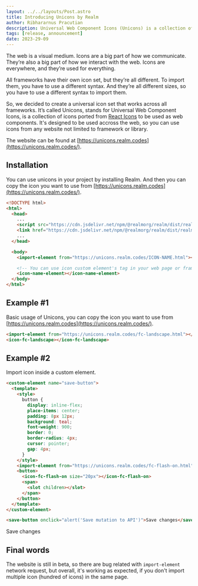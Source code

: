 ```yaml
---
layout: ../../layouts/Post.astro
title: Introducing Unicons by Realm
author: Ribhararnus Pracutian
description: Universal Web Component Icons (Unicons) is a collection of icons ported from React Icons to be used as web components. It's designed to be used accross the web, so you can use icons from any website not limited to framework or library.
tags: [release, announcement]
date: 2023-29-09
---
```


The web is a visual medium. Icons are a big part of how we communicate. They’re also a big part of how we interact with the web. Icons are everywhere, and they’re used for everything.

All frameworks have their own icon set, but they’re all different. To import them, you have to use a different syntax. And they’re all different sizes, so you have to use a different syntax to import them.

So, we decided to create a universal icon set that works across all frameworks. It’s called Unicons, stands for Universal Web Component Icons, is a collection of icons ported from [React Icons](https://react-icons.github.io/react-icons/) to be used as web components. It's designed to be used accross the web, so you can use icons from any website not limited to framework or library.

The website can be found at [https://unicons.realm.codes](https://unicons.realm.codes/).

## Installation

You can use unicons in your project by installing Realm. And then you can copy the icon you want to use from [https://unicons.realm.codes](https://unicons.realm.codes/).

```html
<!DOCTYPE html>
<html>
  <head>
    ...
    <script src="https://cdn.jsdelivr.net/npm/@realmorg/realm/dist/realm.production.min.js" type="module"></script>
    <link href="https://cdn.jsdelivr.net/npm/@realmorg/realm/dist/realm.min.css" rel="stylesheet" />
    ...
  </head>

  <body>
    <import-element from="https://unicons.realm.codes/ICON-NAME.html"></import-element>

    <!-- You can use icon custom element's tag in your web page or framework -->
    <icon-name-element></icon-name-element>
  </body>
</html>
```

## Example #1

Basic usage of Unicons, you can copy the icon you want to use from [https://unicons.realm.codes](https://unicons.realm.codes/).

```html
<import-element from="https://unicons.realm.codes/fc-landscape.html"></import-element>
<icon-fc-landscape></icon-fc-landscape>
```

<realm-demo>
  <import-element from="https://unicons.realm.codes/fc-landscape.html"></import-element>
  <icon-fc-landscape></icon-fc-landscape>
</realm-demo>

## Example #2

Import icon inside a custom element.

```html
<custom-element name="save-button">
  <template>
    <style>
      button {
        display: inline-flex;
        place-items: center;
        padding: 8px 12px;
        background: teal;
        font-weight: 900;
        border: 0;
        border-radius: 4px;
        cursor: pointer;
        gap: 4px;
      }
    </style>
    <import-element from="https://unicons.realm.codes/fc-flash-on.html"></import-element>
    <button>
      <icon-fc-flash-on size="20px"></icon-fc-flash-on>
      <span>
        <slot children></slot>
      </span>
    </button>
  </template>
</custom-element>

<save-button onclick="alert('Save mutation to API')">Save changes</save-button>
```

<custom-element name="save-button">
  <template>
    <style>
      button {
        display: inline-flex;
        place-items: center;
        padding: 8px 12px;
        background: teal;
        font-weight: 900;
        border: 0;
        border-radius: 4px;
        cursor: pointer;
        gap: 4px;
      }
    </style>
    <import-element from="https://unicons.realm.codes/fc-flash-on.html"></import-element>
    <button>
      <icon-fc-flash-on size="20px"></icon-fc-flash-on>
      <span>
        <slot children></slot>
      </span>
    </button>
  </template>
</custom-element>

<realm-demo>
  <save-button onclick="alert('Save mutation to API')">Save changes</save-button>
</realm-demo>

## Final words

The website is still in beta, so there are bug related with `import-element` network request, but overall, it's working as expected, if you don't import multiple icon (hundred of icons) in the same page.
